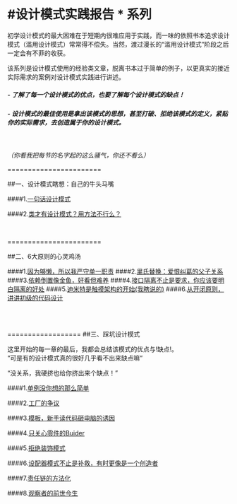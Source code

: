 #设计模式实践报告 * 系列
=========

初学设计模式的最大困难在于短期内很难应用于实践，而一味的依照书本追求设计模式（滥用设计模式）常常得不偿失。当然，渡过漫长的“滥用设计模式”阶段之后一定会有不菲的收获。

该系列是设计模式使用的经验类文章，脱离书本过于简单的例子，以更真实的接近实际需求的案例对设计模式实践进行讲述。


##### - 了解了每一个设计模式的优点，也要了解每个设计模式的缺点！

##### - 设计模式的最佳使用是拿出该模式的思想，甚至打破、拒绝该模式的定义，紧贴你的实际需求，去创造属于你的设计模式。


</br>

*（你看我把每节的名字起的这么骚气，你还不看么）*


=======================

##一、设计模式瞎想：自己的牛头马嘴


####1.[一句话设计模式](./一句话设计模式.md)

####2.[类才有设计模式？用方法不行么？](./类才有设计模式？用方法不行么？.md)


</br>

=======================



##二、6大原则的心灵鸡汤



####1.[因为够懒，所以我严守单一职责](./因为够懒，所以我严守单一职责.md)
####2.[里氏替换：爱恨纠葛的父子关系](./里氏替换：爱恨纠葛的父子关系.md)
####3.[依赖倒置像金鱼，好看但难养](./依赖倒置像金鱼，好看但难养.md)
####4.[接口隔离不止是要求，你应该要明白隔离的好处](./接口隔离不止是要求，你应该要明白隔离的好处.md)
####5.[迪米特是触摸架构的开始(我瞎说的)](./迪米特是触摸架构的开始.md)
####6.[从开闭原则，讲讲初级的代码设计](./从开闭原则，讲讲初级的代码设计.md)

</br></br>

==================
##三、踩坑设计模式

这里开始的每一章的最后，我都会总结该模式的优点与!缺点!。	
“可是有的设计模式真的很好几乎看不出来缺点嘛“ 

“没关系，我硬挤也给你挤出来个缺点！”

####1.[单例没你想的那么简单](./单例没你想的那么简单.md)

####2.[工厂的争议](./工厂的争议.md)

####3.[模板，新手读代码砸电脑的诱因](./模板，新手读代码砸电脑的诱因.md)

####4.[只关心零件的Buider](./只关心零件的buider.md)

####5.[拒绝装饰模式](./拒绝装饰模式.md)

####6.[设配器模式不止是补救，有时更像是一个创造者](./设配器模式不止是补救，有时更像是一个创造者.md)

####7.[责任链的方法化](./责任链的方法化.md)

####8.[观察者的前世今生](./观察者的前世今生.md)




</br></br>
































